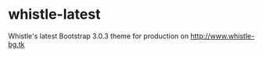 whistle-latest
==============

Whistle's latest Bootstrap 3.0.3 theme for production on http://www.whistle-bg.tk
